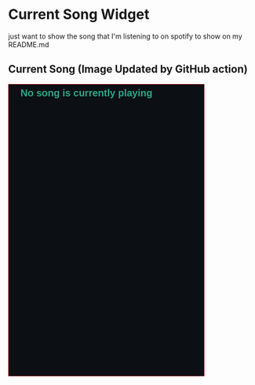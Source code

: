 # Current Song Widget
just want to show the song that I'm listening to on spotify to show on my README.md

## Current Song (Image Updated by GitHub action)
![](songs-pictures/image96.png)

